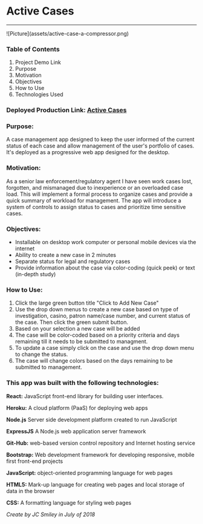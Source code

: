 # Active Cases
<hr>
![Picture](assets/active-case-a-compressor.png) 

### Table of Contents
1. Project Demo Link
2. Purpose
3. Motivation
4. Objectives
5. How to Use
6. Technologies Used

### Deployed Production Link: [Active Cases](https://active-cases.herokuapp.com/)

### Purpose:
A case management app designed to keep the user informed of the current status of each case and allow management of the user's portfolio of cases. It's deployed as a progressive web app designed for the desktop.

### Motivation:
As a senior law enforcement/regulatory agent I have seen work cases lost, forgotten, and mismanaged due to inexperience or an overloaded case load. This will implement a formal process to organize cases and provide a quick summary of workload for management. The app will introduce a system of controls to assign status to cases and prioritize time sensitive cases. 
### Objectives:
* Installable on desktop work computer or personal mobile devices via the internet
* Ability to create a new case in 2 minutes
* Separate status for legal and regulatory cases
* Provide information about the case via color-coding (quick peek) or text (in-depth study)

### How to Use:
1. Click the large green button title "Click to Add New Case"
2. Use the drop down menus to create a new case based on type of investigation, casino, patron name/case number, and current status of the case. Then click the green submit button.
3. Based on your selection a new case will be added
4. The case will be color-coded based on a priority criteria and days remaining till it needs to be submitted to managment.
5. To update a case simply click on the case and use the drop down menu to change the status.
6. The case will change colors based on the days remaining to be submitted to management. 

### This app was built with the following technologies:
**React:** JavaScript front-end library for building user interfaces.

**Heroku:** A cloud platform (PaaS) for deploying web apps

**Node.js** Server side development platform created to run JavaScript

**ExpressJS** A Node.js web application server framework
 
**Git-Hub:** web-based version control repository and Internet hosting service
 
**Bootstrap:** Web development framework for developing responsive, mobile first front-end projects
  
**JavaScript:** object-oriented programming language for web pages
 
**HTML5:** Mark-up language for creating web pages and local storage of data in the browser
 
**CSS:** A formatting language for styling web pages
 
*Create by JC Smiley in July of 2018*